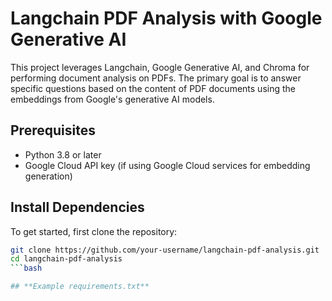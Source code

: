 # Langchain PDF Analysis with Google Generative AI

This project leverages Langchain, Google Generative AI, and Chroma for performing document analysis on PDFs. The primary goal is to answer specific questions based on the content of PDF documents using the embeddings from Google's generative AI models.

## **Prerequisites**

- Python 3.8 or later
- Google Cloud API key (if using Google Cloud services for embedding generation)

## **Install Dependencies**

To get started, first clone the repository:

```bash
git clone https://github.com/your-username/langchain-pdf-analysis.git
cd langchain-pdf-analysis
```bash

## **Example requirements.txt**
